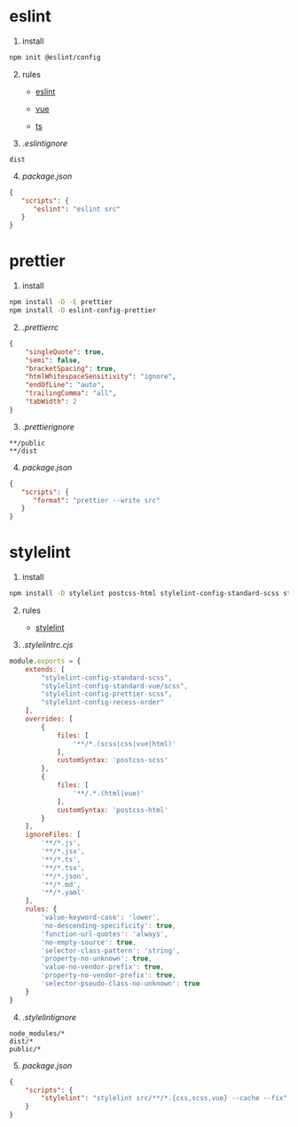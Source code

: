 # eslint

1. install

```sh
npm init @eslint/config
```

2. rules

   - [eslint](https://eslint.org/docs/latest/rules)

   - [vue](https://eslint.vuejs.org/rules/)

   - [ts](https://typescript-eslint.io/rules/)

3. *.eslintignore*

```ignore
dist
```

4. *package.json*

```json
{
   "scripts": {
      "eslint": "eslint src"
   }
}
```

# prettier

1. install

```sh
npm install -D -E prettier
npm install -D eslint-config-prettier
```

2. *.prettierrc*

```json
{
    "singleQuote": true,
    "semi": false,
    "bracketSpacing": true,
    "htmlWhitespaceSensitivity": "ignore",
    "endOfLine": "auto",
    "trailingComma": "all",
    "tabWidth": 2
}
```

3. *.prettierignore*

```ignore
**/public
**/dist
```

4. *package.json*

```json
{
   "scripts": {
      "format": "prettier --write src"
   }
}
```

# stylelint

1. install

```sh
npm install -D stylelint postcss-html stylelint-config-standard-scss stylelint-config-standard-vue stylelint-config-prettier-scss stylelint-config-recess-order
```

2. rules

   - [stylelint](https://stylelint.io/user-guide/rules)

3. *.stylelintrc.cjs*

```javascript
module.exports = {
    extends: [
        "stylelint-config-standard-scss",
        "stylelint-config-standard-vue/scss",
        "stylelint-config-prettier-scss",
        "stylelint-config-recess-order"
    ],
    overrides: [
        {
            files: [
                '**/*.(scss|css|vue|html)'
            ],
            customSyntax: 'postcss-scss'
        },
        {
            files: [
                '**/.*.(html|vue)'
            ],
            customSyntax: 'postcss-html'
        }
    ],
    ignoreFiles: [
        '**/*.js',
        '**/*.jsx',
        '**/*.ts',
        '**/*.tsx',
        '**/*.json',
        '**/*.md',
        '**/*.yaml'
    ],
    rules: {
        'value-keyword-case': 'lower',
        'no-descending-specificity': true,
        'function-url-quotes': 'always',
        'no-empty-source': true,
        'selector-class-pattern': 'string',
        'property-no-unknown': true,
        'value-no-vendor-prefix': true,
        'property-no-vendor-prefix': true,
        'selector-pseudo-class-no-unknown': true
    }
}
```

4. *.stylelintignore*

```ignore
node_modules/*
dist/*
public/*
```

5. *package.json*

```json
{
    "scripts": {
        "stylelint": "stylelint src/**/*.{css,scss,vue} --cache --fix"
    }
}
```
